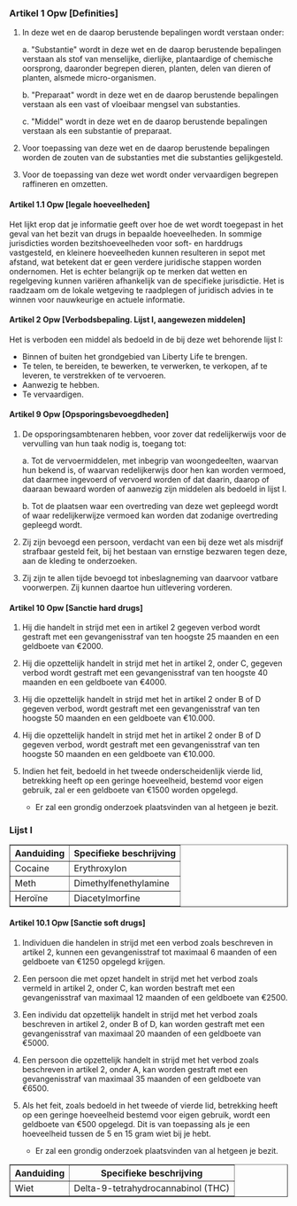 ### Artikel 1 Opw [Definities]
1. In deze wet en de daarop berustende bepalingen wordt verstaan onder:

    a. "Substantie" wordt in deze wet en de daarop berustende bepalingen verstaan als stof van menselijke, dierlijke, plantaardige of chemische oorsprong, daaronder begrepen dieren, planten, delen van dieren of planten, alsmede micro-organismen.

    b. "Preparaat" wordt in deze wet en de daarop berustende bepalingen verstaan als een vast of vloeibaar mengsel van substanties.

    c. "Middel" wordt in deze wet en de daarop berustende bepalingen verstaan als een substantie of preparaat.

2. Voor toepassing van deze wet en de daarop berustende bepalingen worden de zouten van de substanties met die substanties gelijkgesteld.

3. Voor de toepassing van deze wet wordt onder vervaardigen begrepen raffineren en omzetten.

#### Artikel 1.1 Opw [legale hoeveelheden]
Het lijkt erop dat je informatie geeft over hoe de wet wordt toegepast in het geval van het bezit van drugs in bepaalde hoeveelheden. In sommige jurisdicties worden bezitshoeveelheden voor soft- en harddrugs vastgesteld, en kleinere hoeveelheden kunnen resulteren in sepot met afstand, wat betekent dat er geen verdere juridische stappen worden ondernomen. Het is echter belangrijk op te merken dat wetten en regelgeving kunnen variëren afhankelijk van de specifieke jurisdictie. Het is raadzaam om de lokale wetgeving te raadplegen of juridisch advies in te winnen voor nauwkeurige en actuele informatie.

#### Artikel 2 Opw [Verbodsbepaling. Lijst I, aangewezen middelen]
Het is verboden een middel als bedoeld in de bij deze wet behorende lijst I:

* Binnen of buiten het grondgebied van Liberty Life te brengen.
* Te telen, te bereiden, te bewerken, te verwerken, te verkopen, af te leveren, te verstrekken of te vervoeren.
* Aanwezig te hebben.
* Te vervaardigen.

#### Artikel 9 Opw [Opsporingsbevoegdheden]
1. De opsporingsambtenaren hebben, voor zover dat redelijkerwijs voor de vervulling van hun taak nodig is, toegang tot:
    
    a. Tot de vervoermiddelen, met inbegrip van woongedeelten, waarvan hun bekend is, of waarvan redelijkerwijs door hen kan worden vermoed, dat daarmee ingevoerd of vervoerd worden of dat daarin, daarop of daaraan bewaard worden of aanwezig zijn middelen als bedoeld in lijst I.

    b. Tot de plaatsen waar een overtreding van deze wet gepleegd wordt of waar redelijkerwijze vermoed kan worden dat zodanige overtreding gepleegd wordt.

2. Zij zijn bevoegd een persoon, verdacht van een bij deze wet als misdrijf strafbaar gesteld feit, bij het bestaan van ernstige bezwaren tegen deze, aan de kleding te onderzoeken.

3. Zij zijn te allen tijde bevoegd tot inbeslagneming van daarvoor vatbare voorwerpen. Zij kunnen daartoe hun uitlevering vorderen.

#### Artikel 10 Opw [Sanctie hard drugs]
1. Hij die handelt in strijd met een in artikel 2 gegeven verbod wordt gestraft met een gevangenisstraf van ten hoogste 25 maanden en een geldboete van €2000.
2. Hij die opzettelijk handelt in strijd met het in artikel 2, onder C, gegeven verbod wordt gestraft met een gevangenisstraf van ten hoogste 40 maanden en een geldboete van €4000.
3. Hij die opzettelijk handelt in strijd met het in artikel 2 onder B of D gegeven verbod, wordt gestraft met een gevangenisstraf van ten hoogste 50 maanden en een geldboete van €10.000.
4. Hij die opzettelijk handelt in strijd met het in artikel 2 onder B of D gegeven verbod, wordt gestraft met een gevangenisstraf van ten hoogste 50 maanden en een geldboete van €10.000.
5. Indien het feit, bedoeld in het tweede onderscheidenlijk vierde lid, betrekking heeft op een geringe hoeveelheid, bestemd voor eigen gebruik, zal er een geldboete van €1500 worden opgelegd.

    - Er zal een grondig onderzoek plaatsvinden van al hetgeen je bezit.

### Lijst I
<table border="1">
    <thead>
        <tr>
            <th>Aanduiding</th>
            <th>Specifieke beschrijving</th>
        </tr>
    </thead>
    <tbody>
        <tr>
            <td>Cocaine</td>
            <td>Erythroxylon</td>
        </tr>
            <tr>
            <td>Meth</td>
            <td>Dimethylfenethylamine</td>
        </tr>
            <tr>
            <td>Heroïne</td>
            <td>Diacetylmorfine</td>
        </tr>
</table>

#### Artikel 10.1 Opw [Sanctie soft drugs]
1. Individuen die handelen in strijd met een verbod zoals beschreven in artikel 2, kunnen een gevangenisstraf tot maximaal 6 maanden of een geldboete van €1250 opgelegd krijgen.
2. Een persoon die met opzet handelt in strijd met het verbod zoals vermeld in artikel 2, onder C, kan worden bestraft met een gevangenisstraf van maximaal 12 maanden of een geldboete van €2500.
3. Een individu dat opzettelijk handelt in strijd met het verbod zoals beschreven in artikel 2, onder B of D, kan worden gestraft met een gevangenisstraf van maximaal 20 maanden of een geldboete van €5000.
4. Een persoon die opzettelijk handelt in strijd met het verbod zoals beschreven in artikel 2, onder A, kan worden gestraft met een gevangenisstraf van maximaal 35 maanden of een geldboete van €6500.
5. Als het feit, zoals bedoeld in het tweede of vierde lid, betrekking heeft op een geringe hoeveelheid bestemd voor eigen gebruik, wordt een geldboete van €500 opgelegd. Dit is van toepassing als je een hoeveelheid tussen de 5 en 15 gram wiet bij je hebt.

    - Er zal een grondig onderzoek plaatsvinden van al hetgeen je bezit.

<table border="1">
    <thead>
        <tr>
            <th>Aanduiding</th>
            <th>Specifieke beschrijving</th>
        </tr>
    </thead>
        <tr>
            <td>Wiet</td>
            <td>Delta-9-tetrahydrocannabinol (THC)</td>
        </tr>
    </table>

